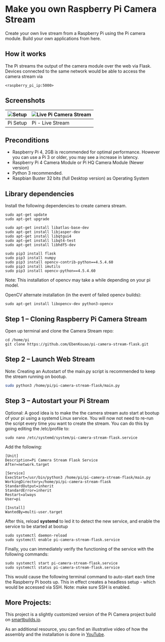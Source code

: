 # Make you own Raspberry Pi Camera Stream

Create your own live stream from a Raspberry Pi using the Pi camera module. Build your own applications from here.

## How it works
The Pi streams the output of the camera module over the web via Flask. Devices connected to the same network would be able to access the camera stream via

```
<raspberry_pi_ip:5000>
```

## Screenshots
| ![Setup](readme/pi-stream-client.jpg) | ![Live Pi Camera Stream](readme/pi-stream-screen-capture.jpg) |
| ------------------------------------- | ------------------------------------------------------------- |
| Pi Setup                              | Pi - Live Stream                                              |

## Preconditions

* Raspberry Pi 4, 2GB is recommended for optimal performance. However you can use a Pi 3 or older, you may see a increase in latency.
* Raspberry Pi 4 Camera Module or Pi HQ Camera Module (Newer version)
* Python 3 recommended.
* Raspbian Buster 32 bits (full Desktop version) as Operating System

## Library dependencies
Install the following dependencies to create camera stream.

```
sudo apt-get update
sudo apt-get upgrade

sudo apt-get install libatlas-base-dev
sudo apt-get install libjasper-dev
sudo apt-get install libqtgui4
sudo apt-get install libqt4-test
sudo apt-get install libhdf5-dev

sudo pip3 install flask
sudo pip3 install numpy
sudo pip3 install opencv-contrib-python==4.5.4.60
sudo pip3 install imutils
sudo pip3 install opencv-python==4.5.4.60

```

Note: This installation of opencv may take a while depending on your pi model.

OpenCV alternate installation (in the event of failed opencv builds):

```
sudo apt-get install libopencv-dev python3-opencv
```

## Step 1 – Cloning Raspberry Pi Camera Stream
Open up terminal and clone the Camera Stream repo:

```
cd /home/pi
git clone https://github.com/EbenKouao/pi-camera-stream-flask.git
```

## Step 2 – Launch Web Stream

Note: Creating an Autostart of the main.py script is recommended to keep the stream running on bootup.
```bash cd modules
sudo python3 /home/pi/pi-camera-stream-flask/main.py
```

## Step 3 – Autostart your Pi Stream

Optional: A good idea is to make the the camera stream auto start at bootup of your pi using a systemd Linux service. You will now not need to re-run the script every time you want to create the stream. You can do this by going editing the /etc/profile to:

```
sudo nano /etc/systemd/system/pi-camera-stream-flask.service
```

Add the following:

```
[Unit]
Description=Pi Camera Stream Flask Service
After=network.target

[Service]
ExecStart=/usr/bin/python3 /home/pi/pi-camera-stream-flask/main.py
WorkingDirectory=/home/pi/pi-camera-stream-flask
StandardOutput=inherit
StandardError=inherit
Restart=always
User=pi

[Install]
WantedBy=multi-user.target
```

After this, reload **systemd** to led it to detect the new service, and enable the service to be started at bootup

```
sudo systemctl daemon-reload
sudo systemctl enable pi-camera-stream-flask.service
```

Finally, you can immediately verify the functioning of the service with the following commands:

```
sudo systemctl start pi-camera-stream-flask.service
sudo systemctl status pi-camera-stream-flask.service
```

This would cause the following terminal command to auto-start each time the Raspberry Pi boots up. This in effect creates a headless setup - which would be accessed via SSH.
Note: make sure SSH is enabled.

## More Projects:

This project is a slightly customized version of the Pi Camera project build on [smartbuilds.io](https://smartbuilds.io).

As an additional resource, you can find an illustrative video of how the assembly and the installation is done in [YouTube](https://www.youtube.com/watch?v=zfBHD4v8hD0&t=636s).


